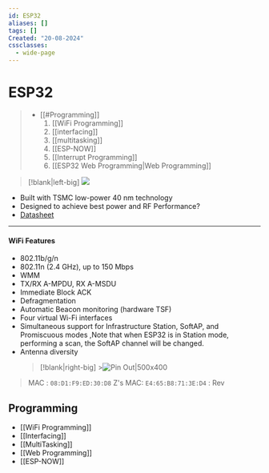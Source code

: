 ```yaml
---
id: ESP32
aliases: []
tags: []
Created: "20-08-2024"
cssclasses:
  - wide-page
---
```


# ESP32

> - [[#Programming]]
> 	1. [[WiFi Programming]]
> 	2. [[interfacing]]
> 	3. [[multitasking]]
> 	4. [[ESP-NOW]]
> 	5. [[Interrupt Programming]]
> 	6. [[ESP32 Web Programming|Web Programming]]

>[!blank|left-big]
![](https://lastminuteengineers.com/wp-content/uploads/iot/ESP32-Pinout.png)
- Built with TSMC low-power 40 nm technology
- Designed to achieve best power and RF Performance?
- [Datasheet](https://www.espressif.com/sites/default/files/documentation/esp32_datasheet_en.pdf)

---

#### WiFi Features

- 802.11b/g/n
- 802.11n (2.4 GHz), up to 150 Mbps
- WMM
- TX/RX A-MPDU, RX A-MSDU
- Immediate Block ACK
- Defragmentation
- Automatic Beacon monitoring (hardware TSF)
- Four virtual Wi-Fi interfaces
- Simultaneous support for Infrastructure Station, SoftAP, and Promiscuous modes ,Note that when ESP32 is in Station mode, performing a scan, the SoftAP channel will be changed.
- Antenna diversity
  > [!blank|right-big] >![Pin Out|500x400](https://lastminuteengineers.com/wp-content/uploads/iot/ESP32-Pinout.png)

> MAC : `08:D1:F9:ED:30:D8`
> Z's MAC: `E4:65:B8:71:3E:D4` : Rev

## Programming

- [[WiFi Programming]]
- [[Interfacing]]
- [[MultiTasking]]
- [[Web Programming]]
- [[ESP-NOW]]
